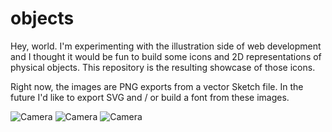 # objects

Hey, world. I'm experimenting with the illustration side of web development and I thought it would be fun to build some icons and 2D representations of physical objects. This repository is the resulting showcase of those icons.

Right now, the images are PNG exports from a vector Sketch file. In the future I'd like to export SVG and / or build a font from these images.


![Camera](/guide/png/camera.png?raw=true)
![Camera](/guide/png/champagne_flute.png?raw=true)
![Camera](/guide/png/french_press.png?raw=true)
